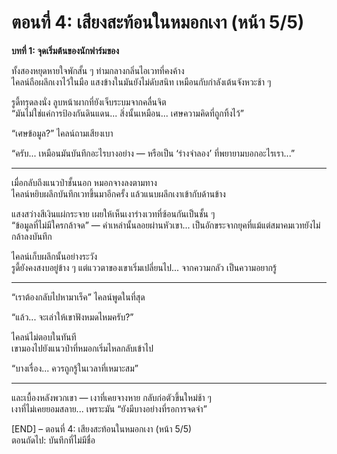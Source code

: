 # ตอนที่ 4: เสียงสะท้อนในหมอกเงา (หน้า 5/5)
**บทที่ 1: จุดเริ่มต้นของนักฟาร์มของ**

ทั้งสองหยุดหายใจพักสั้น ๆ ท่ามกลางกลิ่นไอเวทที่คงค้าง  
ไคลน์ถือผลึกเงาไว้ในมือ แสงข้างในมันยังไม่ดับสนิท เหมือนกับกำลังเต้นจังหวะช้า ๆ

รูดี้ทรุดลงนั่ง ลูบหน้าผากที่ยังเจ็บระบมจากคลื่นจิต  
“มันไม่ใช่แค่การป้องกันดินแดน... สิ่งนั้นเหมือน... เศษความคิดที่ถูกทิ้งไว้”

“เศษข้อมูล?” ไคลน์ถามเสียงเบา

“ครับ... เหมือนมันบันทึกอะไรบางอย่าง — หรือเป็น ‘ร่างจำลอง’ ที่พยายามบอกอะไรเรา...”

---

เมื่อกลับถึงแนวป่าชั้นนอก หมอกจางลงตามทาง  
ไคลน์หยิบผลึกบันทึกเวทขึ้นมาอีกครั้ง แล้วแนบผลึกเงาเข้ากับด้านข้าง

แสงสว่างสีเงินแผ่กระจาย เผยให้เห็นเงาร่างเวทที่ซ้อนกันเป็นชั้น ๆ  
“ข้อมูลที่ไม่มีใครกล้าจด” — คำเหล่านั้นลอยผ่านหัวเขา... เป็นอักขระจากยุคที่แม้แต่สมาคมเวทยังไม่กล้าลงบันทึก

ไคลน์เก็บผลึกนั้นอย่างระวัง  
รูดี้ยังคงสงบอยู่ข้าง ๆ แต่แววตาของเขาเริ่มเปลี่ยนไป... จากความกลัว เป็นความอยากรู้

---

“เราต้องกลับไปหามาเร็ค” ไคลน์พูดในที่สุด

“แล้ว... จะเล่าให้เขาฟังหมดไหมครับ?”

ไคลน์ไม่ตอบในทันที  
เขามองไปยังแนวป่าที่หมอกเริ่มไหลกลับเข้าไป

“บางเรื่อง... ควรถูกรู้ในเวลาที่เหมาะสม”

---

และเบื้องหลังพวกเขา — เงาที่เคยจางหาย กลับก่อตัวขึ้นใหม่ช้า ๆ  
เงาที่ไม่เคยยอมสลาย... เพราะมัน “ยังมีบางอย่างที่รอการจดจำ”

[END] – ตอนที่ 4: เสียงสะท้อนในหมอกเงา (หน้า 5/5)  
ตอนถัดไป: บันทึกที่ไม่มีชื่อ
